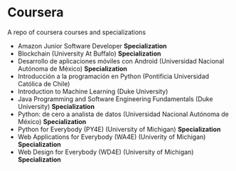 <h1> Coursera </h1>
<p>A repo of coursera courses and specializations</p>
<ul>
  <li>Amazon Junior Software Developer <strong>Specialization</strong></li>
  <li>Blockchain (University At Buffalo) <strong>Specialization</strong></li>
  <li>Desarrollo de aplicaciones móviles con Android (Universidad Nacional Autónoma de México) <strong>Specialization</strong></li>
  <li>Introducción a la programación en Python (Pontificia Universidad Católica de Chile)</li>
  <li>Introduction to Machine Learning (Duke University)</li>
  <li>Java Programming and Software Engineering Fundamentals (Duke University) <strong>Specialization</strong></li>
  <li>Python: de cero a analista de datos (Universidad Nacional Autónoma de México) <strong>Specialization</strong></li>
  <li>Python for Everybody (PY4E) (University of Michigan) <strong>Specialization</strong></li>
  <li>Web Applications for Everybody (WA4E) (Univerity of Michigan) <strong>Specialization</strong></li>
  <li>Web Design for Everybody (WD4E) (University of Michigan) <strong>Specialization</strong></li>
</ul>
